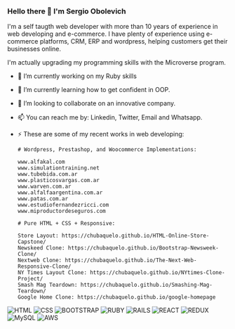 ### Hello there 👋 I'm Sergio Obolevich

I'm a self taugth web developer with more than 10 years of experience in web developing and e-commerce.
I have plenty of experience using e-commerce platforms, CRM, ERP and wordpress, helping customers get their businesses online.

I'm actually upgrading my programming skills with the Microverse program.

- 🔭 I’m currently working on my Ruby skills
- 🌱 I’m currently learning how to get confident in OOP.
- 👯 I’m looking to collaborate on an innovative company.
- 📫 You can reach me by: Linkedin, Twitter, Email and Whatsapp.

- ⚡ These are some of my recent works in web developing:

      # Wordpress, Prestashop, and Woocommerce Implementations:
      
      www.alfakal.com
      www.simulationtraining.net
      www.tubebida.com.ar
      www.plasticosvargas.com.ar
      www.warven.com.ar
      www.alfalfaargentina.com.ar
      www.patas.com.ar
      www.estudiofernandezricci.com
      www.miproductordeseguros.com
      
      # Pure HTML + CSS + Responsive:
      
      Store Layout: https://chubaquelo.github.io/HTML-Online-Store-Capstone/
      Newskeed Clone: https://chubaquelo.github.io/Bootstrap-Newsweek-Clone/
      Nextweb Clone: https://chubaquelo.github.io/The-Next-Web-Responsive-Clone/
      NY Times Layout Clone: https://chubaquelo.github.io/NYtimes-Clone-Project/
      Smash Mag Teardown: https://chubaquelo.github.io/Smashing-Mag-Teardown/
      Google Home Clone: https://chubaquelo.github.io/google-homepage

![HTML](https://img.shields.io/badge/html5%20-%23E34F26.svg?&style=for-the-badge&logo=html5&logoColor=white)
![CSS](https://img.shields.io/badge/css3%20-%231572B6.svg?&style=for-the-badge&logo=css3&logoColor=white)
![BOOTSTRAP](https://img.shields.io/badge/bootstrap%20-%23563D7C.svg?&style=for-the-badge&logo=bootstrap&logoColor=white)
![RUBY](https://img.shields.io/badge/ruby-%23CC342D.svg?&style=for-the-badge&logo=ruby&logoColor=white)
![RAILS](https://img.shields.io/badge/rails%20-%23CC0000.svg?&style=for-the-badge&logo=ruby-on-rails&logoColor=white)
![REACT](https://img.shields.io/badge/react%20-%2320232a.svg?&style=for-the-badge&logo=react&logoColor=%2361DAFB)
![REDUX](https://img.shields.io/badge/redux%20-%23593d88.svg?&style=for-the-badge&logo=redux&logoColor=white)
![MySQL](https://img.shields.io/badge/mysql-%2300f.svg?&style=for-the-badge&logo=mysql&logoColor=white)
![AWS](https://img.shields.io/badge/Amazon%20AWS-%23232F3E?logo=amazon-aws&logoColor=white&style=for-the-badge)

